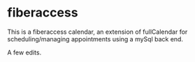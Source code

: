 fiberaccess
===========
This is a fiberaccess calendar, an extension of fullCalendar for scheduling/managing appointments using a mySql back end.

A few edits.
